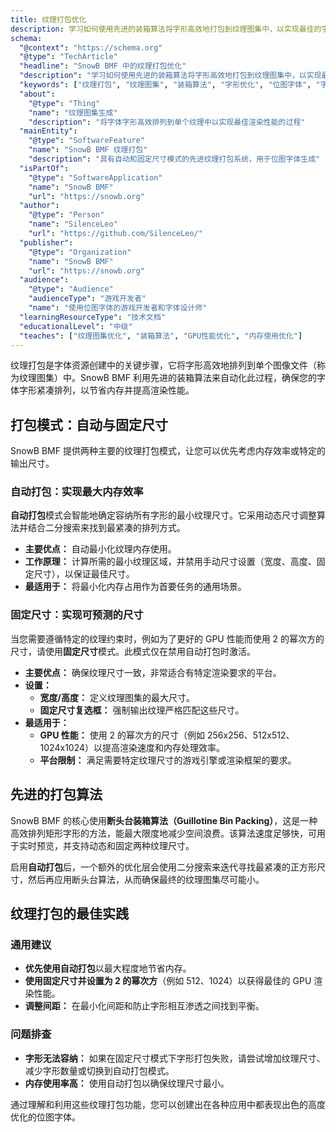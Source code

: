 ```yaml
---
title: 纹理打包优化
description: 学习如何使用先进的装箱算法将字形高效地打包到纹理图集中，以实现最佳的字体渲染和内存使用。
schema:
  "@context": "https://schema.org"
  "@type": "TechArticle"
  "headline": "SnowB BMF 中的纹理打包优化"
  "description": "学习如何使用先进的装箱算法将字形高效地打包到纹理图集中，以实现最佳的字体渲染和内存使用。"
  "keywords": ["纹理打包", "纹理图集", "装箱算法", "字形优化", "位图字体", "字体渲染", "内存优化", "GPU性能", "断头台算法"]
  "about":
    "@type": "Thing"
    "name": "纹理图集生成"
    "description": "将字体字形高效排列到单个纹理中以实现最佳渲染性能的过程"
  "mainEntity":
    "@type": "SoftwareFeature"
    "name": "SnowB BMF 纹理打包"
    "description": "具有自动和固定尺寸模式的先进纹理打包系统，用于位图字体生成"
  "isPartOf":
    "@type": "SoftwareApplication"
    "name": "SnowB BMF"
    "url": "https://snowb.org"
  "author":
    "@type": "Person"
    "name": "SilenceLeo"
    "url": "https://github.com/SilenceLeo/"
  "publisher":
    "@type": "Organization"
    "name": "SnowB BMF"
    "url": "https://snowb.org"
  "audience":
    "@type": "Audience"
    "audienceType": "游戏开发者"
    "name": "使用位图字体的游戏开发者和字体设计师"
  "learningResourceType": "技术文档"
  "educationalLevel": "中级"
  "teaches": ["纹理图集优化", "装箱算法", "GPU性能优化", "内存使用优化"]
---
```


纹理打包是字体资源创建中的关键步骤，它将字形高效地排列到单个图像文件（称为纹理图集）中。SnowB BMF 利用先进的装箱算法来自动化此过程，确保您的字体字形紧凑排列，以节省内存并提高渲染性能。

## 打包模式：自动与固定尺寸

SnowB BMF 提供两种主要的纹理打包模式，让您可以优先考虑内存效率或特定的输出尺寸。

### 自动打包：实现最大内存效率

**自动打包**模式会智能地确定容纳所有字形的最小纹理尺寸。它采用动态尺寸调整算法并结合二分搜索来找到最紧凑的排列方式。

- **主要优点：** 自动最小化纹理内存使用。
- **工作原理：** 计算所需的最小纹理区域，并禁用手动尺寸设置（宽度、高度、固定尺寸），以保证最佳尺寸。
- **最适用于：** 将最小化内存占用作为首要任务的通用场景。

### 固定尺寸：实现可预测的尺寸

当您需要遵循特定的纹理约束时，例如为了更好的 GPU 性能而使用 2 的幂次方的尺寸，请使用**固定尺寸**模式。此模式仅在禁用自动打包时激活。

- **主要优点：** 确保纹理尺寸一致，非常适合有特定渲染要求的平台。
- **设置：**
    - **宽度/高度：** 定义纹理图集的最大尺寸。
    - **固定尺寸复选框：** 强制输出纹理严格匹配这些尺寸。
- **最适用于：**
    - **GPU 性能：** 使用 2 的幂次方的尺寸（例如 256x256、512x512、1024x1024）以提高渲染速度和内存处理效率。
    - **平台限制：** 满足需要特定纹理尺寸的游戏引擎或渲染框架的要求。

## 先进的打包算法

SnowB BMF 的核心使用**断头台装箱算法（Guillotine Bin Packing）**，这是一种高效排列矩形字形的方法，能最大限度地减少空间浪费。该算法速度足够快，可用于实时预览，并支持动态和固定两种纹理尺寸。

启用**自动打包**后，一个额外的优化层会使用二分搜索来迭代寻找最紧凑的正方形尺寸，然后再应用断头台算法，从而确保最终的纹理图集尽可能小。

## 纹理打包的最佳实践

### 通用建议
- **优先使用自动打包**以最大程度地节省内存。
- **使用固定尺寸并设置为 2 的幂次方**（例如 512、1024）以获得最佳的 GPU 渲染性能。
- **调整间距：** 在最小化间距和防止字形相互渗透之间找到平衡。

### 问题排查
- **字形无法容纳：** 如果在固定尺寸模式下字形打包失败，请尝试增加纹理尺寸、减少字形数量或切换到自动打包模式。
- **内存使用率高：** 使用自动打包以确保纹理尺寸最小。

通过理解和利用这些纹理打包功能，您可以创建出在各种应用中都表现出色的高度优化的位图字体。